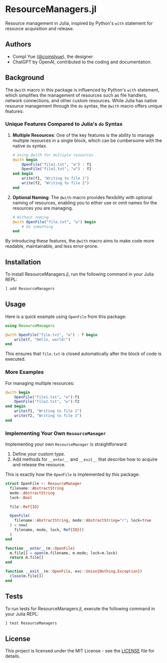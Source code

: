 # ResourceManagers.jl

Resource management in Julia, inspired by Python's `with` statement for resource acquisition and release.

## Authors

- Compl Yue ([@complyue](https://github.com/complyue)), the designer.
- ChatGPT by OpenAI, contributed to the coding and documentation.

## Background

The `@with` macro in this package is influenced by Python's `with` statement, which simplifies the management of resources such as file handlers, network connections, and other custom resources. While Julia has native resource management through the `do` syntax, the `@with` macro offers unique features:

### Unique Features Compared to Julia's `do` Syntax

1. **Multiple Resources**: One of the key features is the ability to manage multiple resources in a single block, which can be cumbersome with the native `do` syntax.

   ```julia
   # Using @with for multiple resources
   @with begin
       OpenFile("file1.txt", "w") : f1
       OpenFile("file2.txt", "w") : f2
   end begin
       write(f1, "Writing to file 1")
       write(f2, "Writing to file 2")
   end
   ```

2. **Optional Naming**: The `@with` macro provides flexibility with optional naming of resources, enabling you to either use or omit names for the resources you are managing.

   ```julia
   # Without naming
   @with OpenFile("file.txt", "w") begin
       # Do something
   end
   ```

By introducing these features, the `@with` macro aims to make code more readable, maintainable, and less error-prone.

## Installation

To install ResourceManagers.jl, run the following command in your Julia REPL:

```julia
] add ResourceManagers
```

## Usage

Here is a quick example using `OpenFile` from this package:

```julia
using ResourceManagers

@with OpenFile("file.txt", "w") : f begin
    write(f, "Hello, world!")
end
```

This ensures that `file.txt` is closed automatically after the block of code is executed.

### More Examples

For managing multiple resources:

```julia
@with begin
    OpenFile("file1.txt", "w"):f1
    OpenFile("file2.txt", "w"):f2
end begin
    write(f1, "Writing to file 1")
    write(f2, "Writing to file 2")
end
```

### Implementing Your Own `ResourceManager`

Implementing your own `ResourceManager` is straightforward:

1. Define your custom type.
2. Add methods for `__enter__` and `__exit__` that describe how to acquire and release the resource.

This is exactly how the `OpenFile` is implemented by this package:

```julia
struct OpenFile <: ResourceManager
  filename::AbstractString
  mode::AbstractString
  lock::Bool

  file::Ref{IO}

  OpenFile(
    filename::AbstractString, mode::AbstractString="r"; lock=true
  ) = new(
    filename, mode, lock, Ref{IO}()
  )
end

function __enter__(m::OpenFile)
  m.file[] = open(m.filename, m.mode; lock=m.lock)
  return m.file[]
end

function __exit__(m::OpenFile, exc::Union{Nothing,Exception})
  close(m.file[])
end
```

## Tests

To run tests for ResourceManagers.jl, execute the following command in your Julia REPL:

```julia
] test ResourceManagers
```

## License

This project is licensed under the MIT License - see the [LICENSE](LICENSE) file for details.

